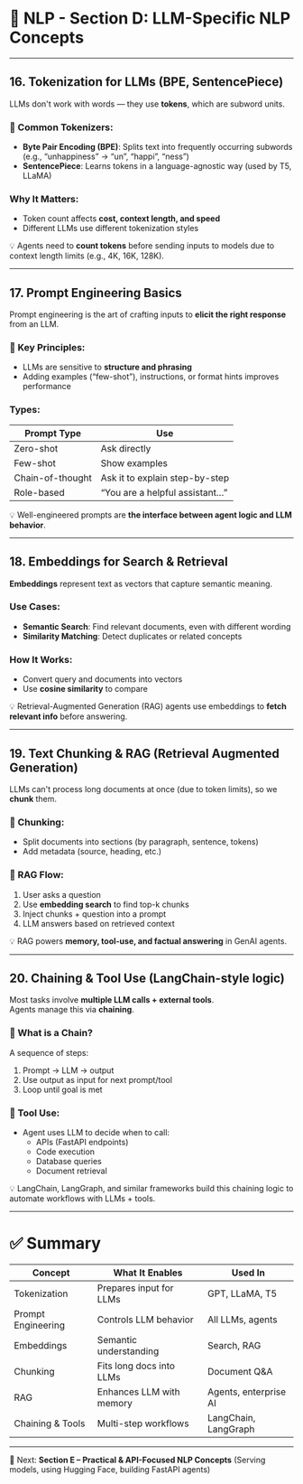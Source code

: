 # 🤖 NLP - Section D: LLM-Specific NLP Concepts

---

## 16. Tokenization for LLMs (BPE, SentencePiece)

LLMs don't work with words — they use **tokens**, which are subword units.

### 🔧 Common Tokenizers:
- **Byte Pair Encoding (BPE)**: Splits text into frequently occurring subwords (e.g., “unhappiness” → “un”, “happi”, “ness”)
- **SentencePiece**: Learns tokens in a language-agnostic way (used by T5, LLaMA)

### Why It Matters:
- Token count affects **cost, context length, and speed**
- Different LLMs use different tokenization styles

💡 Agents need to **count tokens** before sending inputs to models due to context length limits (e.g., 4K, 16K, 128K).

---

## 17. Prompt Engineering Basics

Prompt engineering is the art of crafting inputs to **elicit the right response** from an LLM.

### 🧠 Key Principles:
- LLMs are sensitive to **structure and phrasing**
- Adding examples (“few-shot”), instructions, or format hints improves performance

### Types:
| Prompt Type | Use |
|-------------|-----|
| Zero-shot | Ask directly |
| Few-shot | Show examples |
| Chain-of-thought | Ask it to explain step-by-step |
| Role-based | “You are a helpful assistant…” |

💡 Well-engineered prompts are **the interface between agent logic and LLM behavior**.

---

## 18. Embeddings for Search & Retrieval

**Embeddings** represent text as vectors that capture semantic meaning.

### Use Cases:
- **Semantic Search**: Find relevant documents, even with different wording
- **Similarity Matching**: Detect duplicates or related concepts

### How It Works:
- Convert query and documents into vectors
- Use **cosine similarity** to compare

💡 Retrieval-Augmented Generation (RAG) agents use embeddings to **fetch relevant info** before answering.

---

## 19. Text Chunking & RAG (Retrieval Augmented Generation)

LLMs can't process long documents at once (due to token limits), so we **chunk** them.

### 🧩 Chunking:
- Split documents into sections (by paragraph, sentence, tokens)
- Add metadata (source, heading, etc.)

### 🧠 RAG Flow:
1. User asks a question
2. Use **embedding search** to find top-k chunks
3. Inject chunks + question into a prompt
4. LLM answers based on retrieved context

💡 RAG powers **memory, tool-use, and factual answering** in GenAI agents.

---

## 20. Chaining & Tool Use (LangChain-style logic)

Most tasks involve **multiple LLM calls + external tools**.  
Agents manage this via **chaining**.

### 🔧 What is a Chain?
A sequence of steps:
1. Prompt → LLM → output
2. Use output as input for next prompt/tool
3. Loop until goal is met

### 🔨 Tool Use:
- Agent uses LLM to decide when to call:
  - APIs (FastAPI endpoints)
  - Code execution
  - Database queries
  - Document retrieval

💡 LangChain, LangGraph, and similar frameworks build this chaining logic to automate workflows with LLMs + tools.

---

# ✅ Summary

| Concept | What It Enables | Used In |
|--------|------------------|---------|
| Tokenization | Prepares input for LLMs | GPT, LLaMA, T5 |
| Prompt Engineering | Controls LLM behavior | All LLMs, agents |
| Embeddings | Semantic understanding | Search, RAG |
| Chunking | Fits long docs into LLMs | Document Q&A |
| RAG | Enhances LLM with memory | Agents, enterprise AI |
| Chaining & Tools | Multi-step workflows | LangChain, LangGraph |

---

🧭 Next: **Section E – Practical & API-Focused NLP Concepts**
(Serving models, using Hugging Face, building FastAPI agents)
